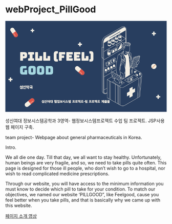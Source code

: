 # webProject_PillGood
![웹정보 플젝](https://github.com/hjkim15/webProject_PillGood/blob/d5c48505637e08dba58561ae4e40dddce553b8c6/docx/title%20pg.png)

성신여대 정보시스템공학과 3영역- 웹정보시스템프로젝트 수업 팀 프로젝트.
JSP사용 웹 페이지 구축. 

team project- Webpage about general pharmaceuticals in Korea.

Intro.

We all die one day.
Till that day, we all want to stay healthy. Unfortunately, human beings are very fragile, and so, we need to take pills quite often.
This page is designed for those ill people, who don’t wish to go to a hospital, nor wish to read complicated medicine prescriptions.

Through our website, you will have access to the minimum information you must know to decide which pill to take for your condition.
To match our objectives, we named our website ‘PILLGOOD”, like Feelgood, cause you feel better when you take pills, and that is basically why we came up with this website.


[페이지 소개 영상](https://youtu.be/P4nW_DCy4tw)
